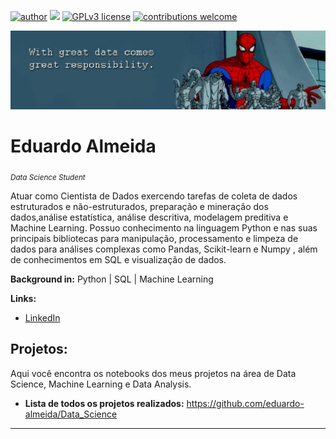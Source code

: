 
[![author](https://img.shields.io/badge/author-Eduardo%20Almeida-red.svg)](https://www.linkedin.com/in/eduardo-almeida-814a676a/) [![](https://img.shields.io/badge/python-3.7+-blue.svg)](https://www.python.org/downloads/release/python-365/) [![GPLv3 license](https://img.shields.io/badge/License-GPLv3-blue.svg)](http://perso.crans.org/besson/LICENSE.html) [![contributions welcome](https://img.shields.io/badge/contributions-welcome-brightgreen.svg?style=flat)](https://github.com/karinnecristina/Data-Science)

<p align="center">
  <img src="banner.jpeg" > 
</p>

# Eduardo Almeida 
<sub>*Data Science Student*</sub>

Atuar como Cientista de Dados exercendo tarefas de coleta de dados estruturados e não-estruturados, preparação e mineração dos dados,análise estatística, análise descritiva, modelagem preditiva e Machine Learning. Possuo conhecimento na linguagem Python e nas suas principais bibliotecas para manipulação, processamento e limpeza de dados para análises complexas como Pandas, Scikit-learn e Numpy , além de conhecimentos em SQL e visualização de dados.   

**Background in:** Python | SQL | Machine Learning   

**Links:**
* [LinkedIn](https://www.linkedin.com/in/eduardo-almeida-814a676a/)


## Projetos:  

Aqui você encontra os notebooks dos meus projetos na área de Data Science, Machine Learning e Data Analysis. 

* **Lista de todos os projetos realizados:** https://github.com/eduardo-almeida/Data_Science
---

